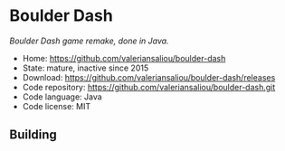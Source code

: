 # Boulder Dash

_Boulder Dash game remake, done in Java._

- Home: https://github.com/valeriansaliou/boulder-dash
- State: mature, inactive since 2015
- Download: https://github.com/valeriansaliou/boulder-dash/releases
- Code repository: https://github.com/valeriansaliou/boulder-dash.git
- Code language: Java
- Code license: MIT

## Building


